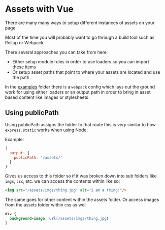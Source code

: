 # Assets with Vue

There are many many ways to setup different instances of assets on your page.

Most of the time you will probably want to go through a build tool such as Rollup or Webpack.

There several approaches you can take from here:

- Either setup module rules in order to use loaders so you can import these items
- Or setup asset paths that point to where your assets are located and use the path

In the [examples](https://github.com/dhershman1/BD-lunch-n-learn/tree/master/vue/assets/examples) folder there is a `webpack` config which lays out the ground work for using either loaders or an output path in order to bring in asset based content like images or stylesheets.

## Using publicPath

Using publicPath assigns the folder to that route this is _very_ similar to how `express.static` works when using Node.

Example:

```js
{
  output: {
    publicPath: '/assets/'
  }
}
```

Gives us access to this folder so if it was broken down into sub folders like `imgs`, `css`, etc. we can access the contents within like so:

```html
<img src="/assets/imgs/thing.jpg" alt="I am a thing!"/>
```

The same goes for other content within the assets folder. Or access images from the assets folder within css as well

```css
div {
  background-image: url(/assets/imgs/thing.jpg)
}
```
